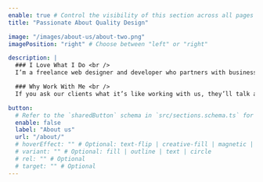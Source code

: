 ```yaml
---
enable: true # Control the visibility of this section across all pages where it is used
title: "Passionate About Quality Design"

image: "/images/about-us/about-two.png"
imagePosition: "right" # Choose between "left" or "right"

description: |
  ### I Love What I Do <br />
  I’m a freelance web designer and developer who partners with businesses to create websites that look great, perform well, and deliver real results. When a project calls for it, I collaborate with a trusted network of other creatives to bring in the right skills.

  ### Why Work With Me <br />
  If you ask our clients what it’s like working with us, they’ll talk about how much we care about their success. For us, real relationships fuel real success. We love building brands

button:
  # Refer to the `sharedButton` schema in `src/sections.schema.ts` for all available configuration options (e.g., enable, label, url, hoverEffect, variant, icon, tag, rel, class, target, etc.)
  enable: false
  label: "About us"
  url: "/about/"
  # hoverEffect: "" # Optional: text-flip | creative-fill | magnetic | magnetic-text-flip
  # variant: "" # Optional: fill | outline | text | circle
  # rel: "" # Optional
  # target: "" # Optional
---
```


